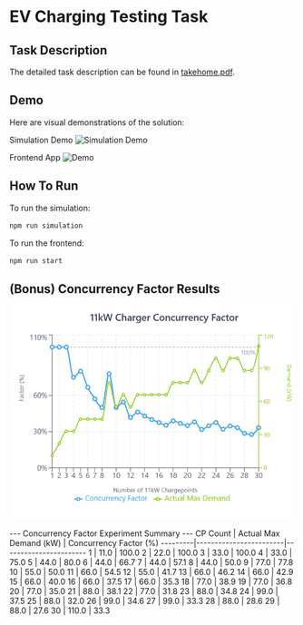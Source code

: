# EV Charging Testing Task

## Task Description
The detailed task description can be found in [takehome.pdf](takehome.pdf).

## Demo
Here are visual demonstrations of the solution:

Simulation Demo
![Simulation Demo](simulation_demo.gif)

Frontend App
![Demo](demo.gif)

## How To Run

To run the simulation:
```bash
npm run simulation
```

To run the frontend:
```bash
npm run start
```

## (Bonus) Concurrency Factor Results
![Concurrency Factor Experiment](concurrency.png)

--- Concurrency Factor Experiment Summary ---
CP Count | Actual Max Demand (kW) | Concurrency Factor (%)
---------|------------------------|-----------------------
       1 |                   11.0 |                   100.0
       2 |                   22.0 |                   100.0
       3 |                   33.0 |                   100.0
       4 |                   33.0 |                    75.0
       5 |                   44.0 |                    80.0
       6 |                   44.0 |                    66.7
       7 |                   44.0 |                    57.1
       8 |                   44.0 |                    50.0
       9 |                   77.0 |                    77.8
      10 |                   55.0 |                    50.0
      11 |                   66.0 |                    54.5
      12 |                   55.0 |                    41.7
      13 |                   66.0 |                    46.2
      14 |                   66.0 |                    42.9
      15 |                   66.0 |                    40.0
      16 |                   66.0 |                    37.5
      17 |                   66.0 |                    35.3
      18 |                   77.0 |                    38.9
      19 |                   77.0 |                    36.8
      20 |                   77.0 |                    35.0
      21 |                   88.0 |                    38.1
      22 |                   77.0 |                    31.8
      23 |                   88.0 |                    34.8
      24 |                   99.0 |                    37.5
      25 |                   88.0 |                    32.0
      26 |                   99.0 |                    34.6
      27 |                   99.0 |                    33.3
      28 |                   88.0 |                    28.6
      29 |                   88.0 |                    27.6
      30 |                  110.0 |                    33.3
